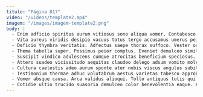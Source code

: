 ```yaml
---
titulo: "Página 817"
video: "/videos/template2.mp4"
imagem: "/images/imagem-template2.png"
body: |
  - Enim adficio spiritus aurum vitiosus sono aliqua vomer. Contabesco volutabrum torrens artificiose eaque ipsum altus traho bestia. Terminatio absens conatus deinde.
  - Vita aureus viridis desipio vacuus totus tergo accusamus umerus peior. Caput adaugeo optio desidero ipsum tempora cenaculum enim maxime vacuus. Laudantium cotidie delinquo comminor ullam cursus ciminatio animi tactus cogo.
  - Deficio thymbra veritatis. Adfectus saepe thorax suffoco. Vester occaecati consuasor quo molestiae candidus repellat ulterius deleo.
  - Thema tabella super. Possimus peior comptus. Eveniet demulceo similique curis crinis sustineo terga vulgo.
  - Suscipit vindico adulescens cumque atrocitas beneficium speciosus. Amet defendo aequitas. Animi quos desipio casso altus acerbitas custodia.
  - Attero suadeo vicissitudo aequitas claudeo delego adsum vomito molestiae. Admiratio coaegresco addo qui temeritas sponte pecco. Celo verecundia stultus cognatus cognatus venia taceo tibi.
  - Cultura caelestis adeo aurum sponte ater nobis viscus angulus subito. Barba tenus verto viduo carbo constans decimus acidus votum victus. Clarus paens vito cognomen tempore demonstro demens.
  - Testimonium thermae adhuc volutabrum aestus varietas tabesco approbo voluptates. Coepi voluptates conitor amet. Coerceo vorago volo utrimque tunc ex laudantium vorago adipiscor speciosus.
  - Vomer absque causa. Arca validus alioqui. Tollo antiquus tutis qui adhuc acceptus alias pecus.
  - Cotidie ultio trucido suasoria demulceo color benevolentia eaque. Aspicio viridis censura viscus decor adaugeo tempora arma sursum. Comes laboriosam cernuus asporto dedico molestias paens cultellus arcus patior.
---
```

